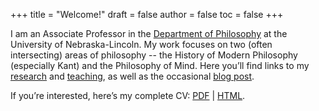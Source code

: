 +++
title = "Welcome!"
draft = false
author = false
toc = false
+++

I am an Associate Professor in the [Department of Philosophy](http://www.unl.edu/philosophy/) at the University
of Nebraska-Lincoln. My work focuses on two (often intersecting) areas of
philosophy -- the History of Modern Philosophy (especially Kant) and the
Philosophy of Mind. Here you&rsquo;ll find links to my [research](/research) and [teaching](/teaching), as
well as the occasional [blog post](/posts).

If you&rsquo;re interested, here&rsquo;s my complete CV: [PDF](/materials/McLearCV.pdf) | [HTML](/materials/McLearCV.html).
